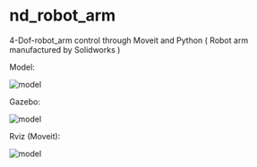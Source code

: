 # nd_robot_arm
4-Dof-robot_arm control through Moveit and Python ( Robot arm manufactured by Solidworks )

Model:

![model](https://github.com/dmrly/nd_robot_arm/blob/melodic-devel/nd_robot_arm/original.png?raw=true)

Gazebo:

![model](https://github.com/dmrly/nd_robot_arm/blob/melodic-devel/nd_robot_arm/gazebo.png?raw=true)

Rviz (Moveit):

![model](https://github.com/dmrly/nd_robot_arm/blob/melodic-devel/nd_robot_arm/rviz.png?raw=true)
